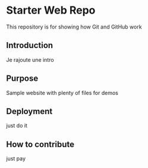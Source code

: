 # Starter Web Repo

This repository is for showing how Git and GitHub work

## Introduction
Je rajoute une intro


## Purpose

Sample website with plenty of files for demos

## Deployment

just do it

## How to contribute

just pay

